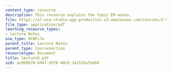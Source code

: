 ```yaml
---
content_type: resource
description: This resource explains the topic EM waves.
file: https://ol-ocw-studio-app-production.s3.amazonaws.com/courses/2-58j-radiative-transfer-spring-2006/ac098bf0b947d5f640cb3a153bafeebd_lecture5.pdf
file_type: application/pdf
learning_resource_types:
- Lecture Notes
ocw_type: OCWFile
parent_title: Lecture Notes
parent_type: CourseSection
resourcetype: Document
title: lecture5.pdf
uid: ac098bf0-b947-d5f6-40cb-3a153bafeebd
---
```

